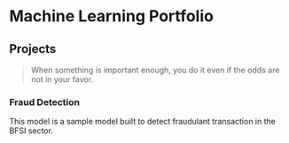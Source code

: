 

# Machine Learning Portfolio


## Projects

> When something is important enough, you do it even if the odds are not in your favor.


### Fraud Detection

This model is a sample model built to detect fraudulant transaction in the BFSI sector.
